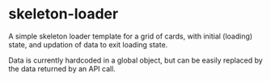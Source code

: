 # skeleton-loader

A simple skeleton loader template for a grid of cards, with initial (loading) state, and updation of data to exit loading state.

Data is currently hardcoded in a global object, but can be easily replaced by the data returned by an API call.